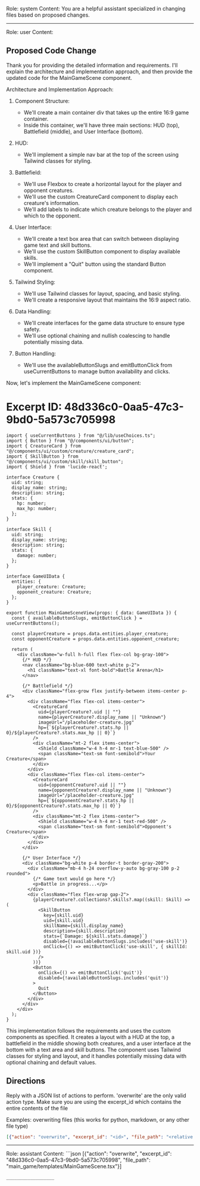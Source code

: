 Role: system
Content: You are a helpful assistant specialized in changing files based on proposed changes.
__________________
Role: user
Content: 
## Proposed Code Change
Thank you for providing the detailed information and requirements. I'll explain the architecture and implementation approach, and then provide the updated code for the MainGameScene component.

Architecture and Implementation Approach:

1. Component Structure:
   - We'll create a main container div that takes up the entire 16:9 game container.
   - Inside this container, we'll have three main sections: HUD (top), Battlefield (middle), and User Interface (bottom).

2. HUD:
   - We'll implement a simple nav bar at the top of the screen using Tailwind classes for styling.

3. Battlefield:
   - We'll use Flexbox to create a horizontal layout for the player and opponent creatures.
   - We'll use the custom CreatureCard component to display each creature's information.
   - We'll add labels to indicate which creature belongs to the player and which to the opponent.

4. User Interface:
   - We'll create a text box area that can switch between displaying game text and skill buttons.
   - We'll use the custom SkillButton component to display available skills.
   - We'll implement a "Quit" button using the standard Button component.

5. Tailwind Styling:
   - We'll use Tailwind classes for layout, spacing, and basic styling.
   - We'll create a responsive layout that maintains the 16:9 aspect ratio.

6. Data Handling:
   - We'll create interfaces for the game data structure to ensure type safety.
   - We'll use optional chaining and nullish coalescing to handle potentially missing data.

7. Button Handling:
   - We'll use the availableButtonSlugs and emitButtonClick from useCurrentButtons to manage button availability and clicks.

Now, let's implement the MainGameScene component:

# Excerpt ID: 48d336c0-0aa5-47c3-9bd0-5a573c705998
```tsx main_game/templates/MainGameScene.tsx
import { useCurrentButtons } from "@/lib/useChoices.ts";
import { Button } from "@/components/ui/button";
import { CreatureCard } from "@/components/ui/custom/creature/creature_card";
import { SkillButton } from "@/components/ui/custom/skill/skill_button";
import { Shield } from 'lucide-react';

interface Creature {
  uid: string;
  display_name: string;
  description: string;
  stats: {
    hp: number;
    max_hp: number;
  };
}

interface Skill {
  uid: string;
  display_name: string;
  description: string;
  stats: {
    damage: number;
  };
}

interface GameUIData {
  entities: {
    player_creature: Creature;
    opponent_creature: Creature;
  };
}

export function MainGameSceneView(props: { data: GameUIData }) {
  const { availableButtonSlugs, emitButtonClick } = useCurrentButtons();

  const playerCreature = props.data.entities.player_creature;
  const opponentCreature = props.data.entities.opponent_creature;

  return (
    <div className="w-full h-full flex flex-col bg-gray-100">
      {/* HUD */}
      <nav className="bg-blue-600 text-white p-2">
        <h1 className="text-xl font-bold">Battle Arena</h1>
      </nav>

      {/* Battlefield */}
      <div className="flex-grow flex justify-between items-center p-4">
        <div className="flex flex-col items-center">
          <CreatureCard
            uid={playerCreature?.uid || ""}
            name={playerCreature?.display_name || "Unknown"}
            imageUrl="/placeholder-creature.jpg"
            hp={`${playerCreature?.stats.hp || 0}/${playerCreature?.stats.max_hp || 0}`}
          />
          <div className="mt-2 flex items-center">
            <Shield className="w-4 h-4 mr-1 text-blue-500" />
            <span className="text-sm font-semibold">Your Creature</span>
          </div>
        </div>
        <div className="flex flex-col items-center">
          <CreatureCard
            uid={opponentCreature?.uid || ""}
            name={opponentCreature?.display_name || "Unknown"}
            imageUrl="/placeholder-creature.jpg"
            hp={`${opponentCreature?.stats.hp || 0}/${opponentCreature?.stats.max_hp || 0}`}
          />
          <div className="mt-2 flex items-center">
            <Shield className="w-4 h-4 mr-1 text-red-500" />
            <span className="text-sm font-semibold">Opponent's Creature</span>
          </div>
        </div>
      </div>

      {/* User Interface */}
      <div className="bg-white p-4 border-t border-gray-200">
        <div className="mb-4 h-24 overflow-y-auto bg-gray-100 p-2 rounded">
          {/* Game text would go here */}
          <p>Battle in progress...</p>
        </div>
        <div className="flex flex-wrap gap-2">
          {playerCreature?.collections?.skills?.map((skill: Skill) => (
            <SkillButton
              key={skill.uid}
              uid={skill.uid}
              skillName={skill.display_name}
              description={skill.description}
              stats={`Damage: ${skill.stats.damage}`}
              disabled={!availableButtonSlugs.includes('use-skill')}
              onClick={() => emitButtonClick('use-skill', { skillId: skill.uid })}
            />
          ))}
          <Button
            onClick={() => emitButtonClick('quit')}
            disabled={!availableButtonSlugs.includes('quit')}
          >
            Quit
          </Button>
        </div>
      </div>
    </div>
  );
}
```

This implementation follows the requirements and uses the custom components as specified. It creates a layout with a HUD at the top, a battlefield in the middle showing both creatures, and a user interface at the bottom with a text area and skill buttons. The component uses Tailwind classes for styling and layout, and it handles potentially missing data with optional chaining and default values.

## Directions
Reply with a JSON list of actions to perform. 'overwrite' are the only valid action type. 
Make sure you are using the excerpt_id which contains the entire contents of the file

Examples:
overwriting files (this works for python, markdown, or any other file type)
```json output_example1
[{"action": "overwrite", "excerpt_id": "<id>", "file_path": "<relative file path>"}]
```

__________________
Role: assistant
Content: ```json
[{"action": "overwrite", "excerpt_id": "48d336c0-0aa5-47c3-9bd0-5a573c705998", "file_path": "main_game/templates/MainGameScene.tsx"}]
```
__________________
